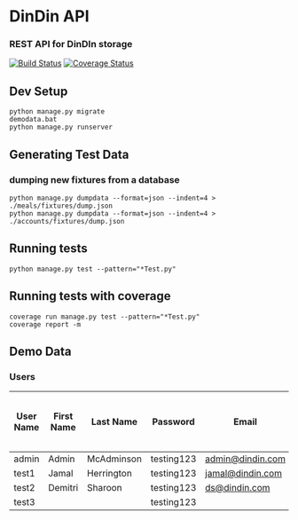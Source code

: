 # DinDin API
### REST API for DinDIn storage

[![Build Status](https://travis-ci.org/flyiniggle/DinDinAPI.svg?branch=master)](https://travis-ci.org/flyiniggle/DinDinAPI)
[![Coverage Status](https://coveralls.io/repos/github/flyiniggle/DinDinAPI/badge.svg?branch=master)](https://coveralls.io/github/flyiniggle/DinDinAPI?branch=master)

## Dev Setup
```buildoutcfg
python manage.py migrate
demodata.bat
python manage.py runserver
```

## Generating Test Data
### dumping new fixtures from a database
```buildoutcfg
python manage.py dumpdata --format=json --indent=4 > ./meals/fixtures/dump.json
python manage.py dumpdata --format=json --indent=4 > ./accounts/fixtures/dump.json
```

## Running tests
```buildoutcfg
python manage.py test --pattern="*Test.py"
```

## Running tests with coverage
```buildoutcfg
coverage run manage.py test --pattern="*Test.py"
coverage report -m
```

## Demo Data

### Users

|User Name|First Name|Last Name|Password|Email|Super User|Staff|Owned Meals|Meals From Other Users|Meals From Other Users Pending Collaboration|Meals Pending Acceptance by Other Users|
|--- |--- |--- |--- |--- |--- |--- |--- |--- |--- |--- |
|admin|Admin|McAdminson|testing123|admin@dindin.com|true|true|4|2|3|2|
|test1|Jamal|Herrington|testing123|jamal@dindin.com|false|false|4|1|3|3|
|test2|Demitri|Sharoon|testing123|ds@dindin.com|false|false|1|0|1|2|
|test3|||testing123||false|false|0|0|0|